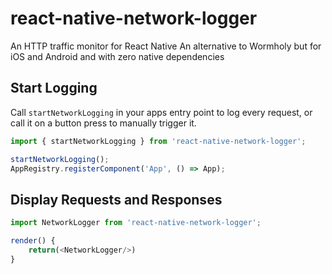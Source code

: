 # react-native-network-logger

An HTTP traffic monitor for React Native
An alternative to Wormholy but for iOS and Android and with zero native dependencies

## Start Logging

Call `startNetworkLogging` in your apps entry point to log every request, or call it on a button press to manually trigger it.

```js
import { startNetworkLogging } from 'react-native-network-logger';

startNetworkLogging();
AppRegistry.registerComponent('App', () => App);
```

## Display Requests and Responses

```js
import NetworkLogger from 'react-native-network-logger';

render() {
    return(<NetworkLogger/>)
}
```
